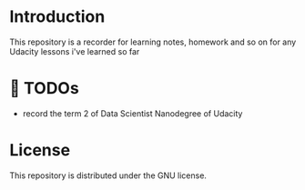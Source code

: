 # Introduction

This repository is a recorder for learning notes, homework and so on for any Udacity lessons i've learned so far

# :memo: TODOs
* record the term 2 of Data Scientist Nanodegree of Udacity

# License

This repository is distributed under the GNU license.
